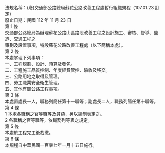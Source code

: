 法規名稱：(廢)交通部公路總局蘇花公路改善工程處暫行組織規程（107.01.23 訂定）  
廢止日期：民國 112 年 11 月 23 日  
第 1 條  
交通部公路總局為辦理蘇花公路山區路段改善工程之設計施工、審核、督導、監造、交通工程之  
策劃及設置事項，特設蘇花公路改善工程處（以下簡稱本處）。  
第 2 條  
本處掌理下列事項：  
一、工程規劃、設計、預算及發包。  
二、工程施工品質控制、年度經費管控、驗收及移交。  
三、公路用地之取得及管理。  
四、勞工職業安全衛生管理。  
五、其他有關公路工程事項。  
第 3 條  
本處置處長一人，職務列簡任第十一職等；副處長二人，職務列簡任第十職等。  
第 4 條  
1 本處各職稱之官等職等及員額，另以編制表定之。  
2 各職稱之官等職等，依職務列等表之規定。  
第 5 條  
本處於工程完工後裁撤。  
第 6 條  
本規程自中華民國一百零七年一月十五日施行。  


